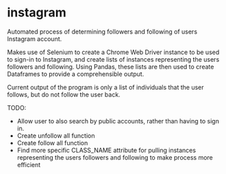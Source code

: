 # instagram
Automated process of determining followers and following of users Instagram account.

Makes use of Selenium to create a Chrome Web Driver instance to be used to sign-in to Instagram, and create lists of instances representing the users followers and following. Using Pandas, these lists are then used to create Dataframes to provide a comprehensible output.

Current output of the program is only a list of individuals that the user follows, but do not follow the user back.

TODO:
 - Allow user to also search by public accounts, rather than having to sign in.
 - Create unfollow all function
 - Create follow all function
 - Find more specific CLASS_NAME attribute for pulling instances representing the users followers and following to make process more efficient 
